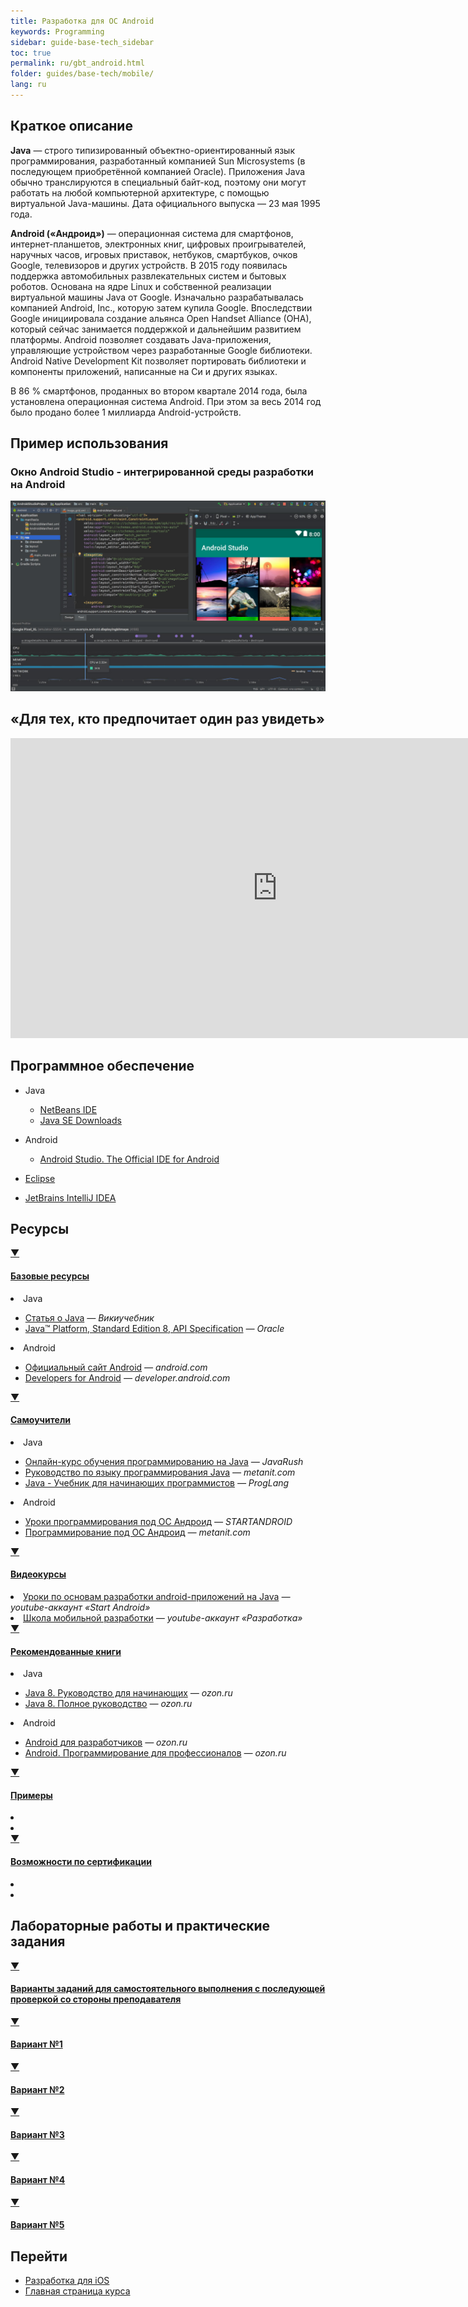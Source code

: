 ```yaml
---
title: Разработка для ОС Android
keywords: Programming
sidebar: guide-base-tech_sidebar
toc: true
permalink: ru/gbt_android.html
folder: guides/base-tech/mobile/
lang: ru
---
```


## Краткое описание

**Java** — строго типизированный объектно-ориентированный язык программирования, разработанный компанией Sun Microsystems (в последующем приобретённой компанией Oracle). Приложения Java обычно транслируются в специальный байт-код, поэтому они могут работать на любой компьютерной архитектуре, с помощью виртуальной Java-машины. Дата официального выпуска — 23 мая 1995 года.

**Android («Андроид»)** — операционная система для смартфонов, интернет-планшетов, электронных книг, цифровых проигрывателей, наручных часов, игровых приставок, нетбуков, смартбуков, очков Google, телевизоров и других устройств. В 2015 году появилась поддержка автомобильных развлекательных систем и бытовых роботов. Основана на ядре Linux и собственной реализации виртуальной машины Java от Google. Изначально разрабатывалась компанией Android, Inc., которую затем купила Google. Впоследствии Google инициировала создание альянса Open Handset Alliance (OHA), который сейчас занимается поддержкой и дальнейшим развитием платформы. Android позволяет создавать Java-приложения, управляющие устройством через разработанные Google библиотеки. Android Native Development Kit позволяет портировать библиотеки и компоненты приложений, написанные на Си и других языках.

В 86 % смартфонов, проданных во втором квартале 2014 года, была установлена операционная система Android. При этом за весь 2014 год было продано более 1 миллиарда Android-устройств.

## Пример использования
### Окно Android Studio - интегрированной среды разработки на Android
![Android Studio](/images/pages/guides/base-technologies/mobile/android_studio.jpg)

## «Для тех, кто предпочитает один раз увидеть»

<div class="thumb-wrap">
    <iframe width="854" height="480" src="https://onedrive.live.com/embed?cid=2FB293CA43965F14&resid=2FB293CA43965F14%21124&authkey=AHZZOzBv3y6hfHk&em=2" frameborder="0" allowfullscreen></iframe>
</div>

## Программное обеспечение

* Java
    * [NetBeans IDE](https://netbeans.org/downloads/)
    * [Java SE Downloads](http://www.oracle.com/technetwork/java/javase/downloads/index.html)

* Android
    * [Android Studio. The Official IDE for Android](https://developer.android.com/studio/index.html)

* [Eclipse](https://www.eclipse.org/downloads/)
* [JetBrains IntelliJ IDEA](https://www.jetbrains.com/idea/#chooseYourEdition)

##  Ресурсы

<div class="panel-group">
    <div class="panel panel-default">
        <div class="panel-heading">
            <a class="pull-right spoiler-push" data-toggle="collapse" href="#collapse1">&#9660;</a>
            <h4 class="panel-title">
                <a data-toggle="collapse" href="#collapse1">
                Базовые ресурсы</a>
            </h4>
        </div>
        <div id="collapse1" class="panel-collapse collapse">
            <div class="panel-body">
                <div>
                    <li>Java</li>
                    <ul>
                        <li><a href="https://ru.wikibooks.org/wiki/Java">Статья о Java</a><i> — Викиучебник</i></li>
                        <li><a href="http://docs.oracle.com/javase/8/docs/api/index.html">Java™ Platform, Standard Edition 8, API Specification</a><i> — Oracle</i></li>
                    </ul>
                    <li>Android</li>
                    <ul>
                        <li><a href="https://www.android.com/intl/ru_ru/">Официальный сайт Android</a><i> — android.сom</i></li>
                        <li><a href="https://developer.android.com/index.html">Developers for Android</a><i> — developer.android.сom</i></li>
                    </ul>
                </div>   
            </div>
        </div>
    </div>
</div>

<div class="panel-group">
    <div class="panel panel-default">
        <div class="panel-heading">
            <a class="pull-right spoiler-push" data-toggle="collapse" href="#collapse2">&#9660;</a>
            <h4 class="panel-title">
                <a data-toggle="collapse" href="#collapse2">
                Самоучители</a>
            </h4>
        </div>
        <div id="collapse2" class="panel-collapse collapse">
            <div class="panel-body">
                <div>
                    <li>Java</li>
                    <ul>
                        <li><a href="https://javarush.ru/">Онлайн-курс обучения программированию на Java</a><i> — JavaRush</i></li>
                        <li><a href="https://metanit.com/java/tutorial/">Руководство по языку программирования Java</a><i> — metanit.сom</i></li>
                        <li><a href="http://proglang.su/java">Java - Учебник для начинающих программистов</a><i> — ProgLang</i></li>
                    </ul>
                    <li>Android</li>
                    <ul>
                        <li><a href="http://startandroid.ru/ru/uroki/vse-uroki-spiskom.html">Уроки программирования под ОС Андроид</a><i> — STARTANDROID</i></li>
                        <li><a href="https://metanit.com/java/android/">Программирование под ОС Андроид</a><i> — metanit.сom</i></li>
                    </ul>
                </div>   
            </div>
        </div>
    </div>
</div>

<div class="panel-group">
    <div class="panel panel-default">
        <div class="panel-heading">
            <a class="pull-right spoiler-push" data-toggle="collapse" href="#collapse3">&#9660;</a>
            <h4 class="panel-title">
                <a data-toggle="collapse" href="#collapse3">
                Видеокурсы</a>
            </h4>
        </div>
        <div id="collapse3" class="panel-collapse collapse">
            <div class="panel-body">
                <div>
                    <li><a href="https://www.youtube.com/playlist?list=PLyfVjOYzujugap6Rf3ETNKkx4v9ePllNK">Уроки по основам разработки android-приложений на Java</a><i> — youtube-аккаунт «Start Android»</i></li>
                    <li><a href="https://www.youtube.com/playlist?list=PLQC2_0cDcSKBNCR8UWeElzCUuFkXASduz">Школа мобильной разработки</a><i> — youtube-аккаунт «Разработка»</i></li>
                </div>   
            </div>
        </div>
    </div>
</div>

<div class="panel-group">
    <div class="panel panel-default">
        <div class="panel-heading">
            <a class="pull-right spoiler-push" data-toggle="collapse" href="#collapse4">&#9660;</a>
            <h4 class="panel-title">
                <a data-toggle="collapse" href="#collapse4">
                Рекомендованные книги</a>
            </h4>
        </div>
        <div id="collapse4" class="panel-collapse collapse">
            <div class="panel-body">
                <div>
                    <li>Java</li>
                    <ul>
                        <li><a href="http://www.ozon.ru/context/detail/id/32167369/">Java 8. Руководство для начинающих</a><i> — ozon.ru</i></li>
                        <li><a href="http://www.ozon.ru/context/detail/id/31249554/">Java 8. Полное руководство</a><i> — ozon.ru</i></li>
                    </ul>
                    <li>Android</li>
                    <ul>
                        <li><a href="http://www.ozon.ru/context/detail/id/136331151/">Android для разработчиков</a><i> — ozon.ru</i></li>
                        <li><a href="http://www.ozon.ru/context/detail/id/136792911/">Android. Программирование для профессионалов</a><i> — ozon.ru</i></li>
                    </ul>
                </div>   
            </div>
        </div>
    </div>
</div>

<div class="panel-group">
    <div class="panel panel-default">
        <div class="panel-heading">
            <a class="pull-right spoiler-push" data-toggle="collapse" href="#collapse5">&#9660;</a>
            <h4 class="panel-title">
                <a data-toggle="collapse" href="#collapse5">
                Примеры</a>
            </h4>
        </div>
        <div id="collapse5" class="panel-collapse collapse">
            <div class="panel-body">
                <div>
                    <li><a href=" "> </a><i>  </i></li>
                    <li><a href=" "> </a><i>  </i></li>
                </div>   
            </div>
        </div>
    </div>
</div>

<div class="panel-group">
    <div class="panel panel-default">
        <div class="panel-heading">
            <a class="pull-right spoiler-push" data-toggle="collapse" href="#collapse6">&#9660;</a>
            <h4 class="panel-title">
                <a data-toggle="collapse" href="#collapse6">
                Возможности по сертификации</a>
            </h4>
        </div>
        <div id="collapse6" class="panel-collapse collapse">
            <div class="panel-body">
                <div>
                    <li><a href=" "> </a><i>  </i></li>
                    <li><a href=" "> </a><i>  </i></li>
                </div>   
            </div>
        </div>
    </div>
</div>

## Лабораторные работы и практические задания

<div class="panel-group">
    <div class="panel panel-default">
        <div class="panel-heading">
            <a class="pull-right spoiler-push" data-toggle="collapse" href="#collapse7">&#9660;</a>
            <h4 class="panel-title">
                <a data-toggle="collapse" href="#collapse7">
                Варианты заданий для самостоятельного выполнения с последующей проверкой со стороны преподавателя</a>
            </h4>
        </div>
        <div id="collapse7" class="panel-collapse collapse">
            <div class="panel-body">
                <div>
                    <div class="panel-group">
                        <div class="panel panel-default">
                            <div class="panel-heading">
                                <a class="pull-right spoiler-push" data-toggle="collapse" href="#collapse8">&#9660;</a>
                                <h4 class="panel-title">
                                    <a data-toggle="collapse" href="#collapse8">
                                    Вариант №1</a>
                                </h4>
                            </div>
                            <div id="collapse8" class="panel-collapse collapse">
                                <div class="panel-body">
                                    <div>                                       
                                    </div>   
                                </div>
                            </div>
                        </div>
                    </div>
                    <div class="panel-group">
                        <div class="panel panel-default">
                            <div class="panel-heading">
                                <a class="pull-right spoiler-push" data-toggle="collapse" href="#collapse9">&#9660;</a>
                                <h4 class="panel-title">
                                    <a data-toggle="collapse" href="#collapse9">
                                    Вариант №2</a>
                                </h4>
                            </div>
                            <div id="collapse9" class="panel-collapse collapse">
                                <div class="panel-body">
                                    <div>                                       
                                    </div>   
                                </div>
                            </div>
                        </div>
                    </div>
                    <div class="panel-group">
                        <div class="panel panel-default">
                            <div class="panel-heading">
                                <a class="pull-right spoiler-push" data-toggle="collapse" href="#collapse10">&#9660;</a>
                                <h4 class="panel-title">
                                    <a data-toggle="collapse" href="#collapse10">
                                    Вариант №3</a>
                                </h4>
                            </div>
                            <div id="collapse10" class="panel-collapse collapse">
                                <div class="panel-body">
                                    <div>
                                    </div>   
                                </div>
                            </div>
                        </div>
                    </div>
                    <div class="panel-group">
                        <div class="panel panel-default">
                            <div class="panel-heading">
                                <a class="pull-right spoiler-push" data-toggle="collapse" href="#collapse11">&#9660;</a>
                                <h4 class="panel-title">
                                    <a data-toggle="collapse" href="#collapse11">
                                    Вариант №4</a>
                                </h4>
                            </div>
                            <div id="collapse11" class="panel-collapse collapse">
                                <div class="panel-body">
                                    <div>
                                    </div>   
                                </div>
                            </div>
                        </div>
                    </div>
                    <div class="panel-group">
                        <div class="panel panel-default">
                            <div class="panel-heading">
                                <a class="pull-right spoiler-push" data-toggle="collapse" href="#collapse12">&#9660;</a>
                                <h4 class="panel-title">
                                    <a data-toggle="collapse" href="#collapse12">
                                    Вариант №5</a>
                                </h4>
                            </div>
                            <div id="collapse12" class="panel-collapse collapse">
                                <div class="panel-body">
                                    <div>
                                    </div>   
                                </div>
                            </div>
                        </div>
                    </div>                                       
                 </div>   
            </div>
        </div>
    </div>
</div>

## Перейти

* [Разработка для iOS](gbt_ios.html)
* [Главная страница курса](gbt_landing-page.html)
